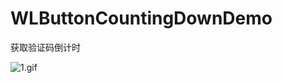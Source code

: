 # WLButtonCountingDownDemo
获取验证码倒计时

![1.gif](http://upload-images.jianshu.io/upload_images/548687-06acca9ecc0a2a6d.gif?imageMogr2/auto-orient/strip)
